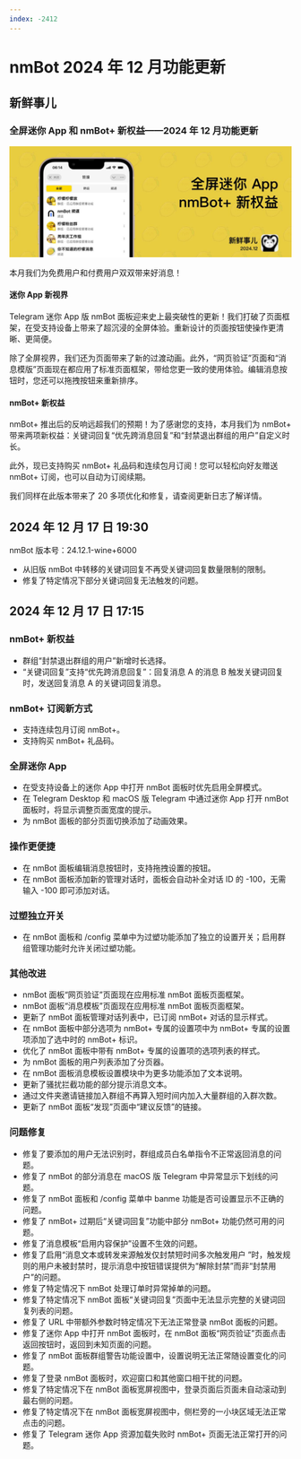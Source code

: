 ```yaml
---
index: -2412
---
```


# nmBot 2024 年 12 月功能更新

## 新鲜事儿
### 全屏迷你 App 和 nmBot+ 新权益——2024 年 12 月功能更新

![](../img/update-pictures/nmbot-2412.png)

本月我们为免费用户和付费用户双双带来好消息！

#### 迷你 App 新视界

Telegram 迷你 App 版 nmBot 面板迎来史上最突破性的更新！我们打破了页面框架，在受支持设备上带来了超沉浸的全屏体验。重新设计的页面按钮使操作更清晰、更简便。

除了全屏视界，我们还为页面带来了新的过渡动画。此外，“网页验证”页面和“消息模版”页面现在都应用了标准页面框架，带给您更一致的使用体验。编辑消息按钮时，您还可以拖拽按钮来重新排序。

#### nmBot+ 新权益

nmBot+ 推出后的反响远超我们的预期！为了感谢您的支持，本月我们为 nmBot+ 带来两项新权益：关键词回复“优先跨消息回复”和“封禁退出群组的用户”自定义时长。

此外，现已支持购买 nmBot+ 礼品码和连续包月订阅！您可以轻松向好友赠送 nmBot+ 订阅，也可以自动为订阅续期。

我们同样在此版本带来了 20 多项优化和修复，请查阅更新日志了解详情。

## 2024 年 12 月 17 日 19:30
nmBot 版本号：24.12.1-wine+6000

- 从旧版 nmBot 中转移的关键词回复不再受关键词回复数量限制的限制。
- 修复了特定情况下部分关键词回复无法触发的问题。

## 2024 年 12 月 17 日 17:15

### <nmbot-plus-icon></nmbot-plus-icon> nmBot+ 新权益

- 群组“封禁退出群组的用户”新增时长选择。
- “关键词回复”支持“优先跨消息回复”：回复消息 A 的消息 B 触发关键词回复时，发送回复消息 A 的关键词回复消息。

### nmBot+ 订阅新方式

- 支持连续包月订阅 nmBot+。
- 支持购买 nmBot+ 礼品码。

### 全屏迷你 App

- 在受支持设备上的迷你 App 中打开 nmBot 面板时优先启用全屏模式。
- 在 Telegram Desktop 和 macOS 版 Telegram 中通过迷你 App 打开 nmBot 面板时，将显示调整页面宽度的提示。
- 为 nmBot 面板的部分页面切换添加了动画效果。

### 操作更便捷

- 在 nmBot 面板编辑消息按钮时，支持拖拽设置的按钮。
- 在 nmBot 面板添加新的管理对话时，面板会自动补全对话 ID 的 -100，无需输入 -100 即可添加对话。

### 过塑独立开关

- 在 nmBot 面板和 /config 菜单中为过塑功能添加了独立的设置开关；启用群组管理功能时允许关闭过塑功能。

### 其他改进

- nmBot 面板“网页验证”页面现在应用标准 nmBot 面板页面框架。
- nmBot 面板“消息模板”页面现在应用标准 nmBot 面板页面框架。
- 更新了 nmBot 面板管理对话列表中，已订阅 nmBot+ 对话的显示样式。
- 在 nmBot 面板中部分选项为 nmBot+ 专属的设置项中为 nmBot+ 专属的设置项添加了选中时的 nmBot+ 标识。
- 优化了 nmBot 面板中带有 nmBot+ 专属的设置项的选项列表的样式。
- 为 nmBot 面板的用户列表添加了分页器。
- 在 nmBot 面板消息模板设置模块中为更多功能添加了文本说明。
- 更新了骚扰拦截功能的部分提示消息文本。
- 通过文件夹邀请链接加入群组不再算入短时间内加入大量群组的入群次数。
- 更新了 nmBot 面板“发现”页面中“建议反馈”的链接。

### 问题修复

- 修复了要添加的用户无法识别时，群组成员白名单指令不正常返回消息的问题。
- 修复了 nmBot 的部分消息在 macOS 版 Telegram 中异常显示下划线的问题。
- 修复了 nmBot 面板和 /config 菜单中 banme 功能是否可设置显示不正确的问题。
- 修复了 nmBot+ 过期后“关键词回复”功能中部分 nmBot+ 功能仍然可用的问题。
- 修复了消息模板“启用内容保护”设置不生效的问题。
- 修复了启用“消息文本或转发来源触发仅封禁短时间多次触发用户 ”时，触发规则的用户未被封禁时，提示消息中按钮错误提供为“解除封禁”而非“封禁用户”的问题。
- 修复了特定情况下 nmBot 处理订单时异常掉单的问题。
- 修复了特定情况下 nmBot 面板“关键词回复”页面中无法显示完整的关键词回复列表的问题。
- 修复了 URL 中带额外参数时特定情况下无法正常登录 nmBot 面板的问题。
- 修复了迷你 App 中打开 nmBot 面板时，在 nmBot 面板“网页验证”页面点击返回按钮时，返回到未知页面的问题。
- 修复了 nmBot 面板群组警告功能设置中，设置说明无法正常随设置变化的问题。
- 修复了登录 nmBot 面板时，欢迎窗口和其他窗口相干扰的问题。
- 修复了特定情况下在 nmBot 面板宽屏视图中，登录页面后页面未自动滚动到最右侧的问题。
- 修复了特定情况下在 nmBot 面板宽屏视图中，侧栏旁的一小块区域无法正常点击的问题。
- 修复了 Telegram 迷你 App 资源加载失败时 nmBot+ 页面无法正常打开的问题。
